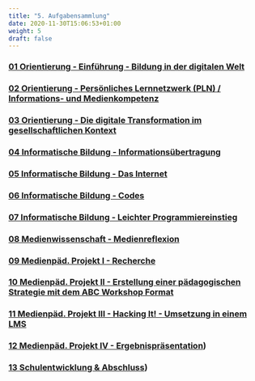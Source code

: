 ```yaml
---
title: "5. Aufgabensammlung"
date: 2020-11-30T15:06:53+01:00
weight: 5
draft: false
---
```


<!-- Kurzverlinkung wie bei 6 möglich !-->

### [01 Orientierung - Einführung - Bildung in der digitalen Welt](session1_aufgaben_h5p/)
### [02 Orientierung - Persönliches Lernnetzwerk (PLN) / Informations- und Medienkompetenz](session2_aufgaben_h5p/)
### [03 Orientierung - Die digitale Transformation im gesellschaftlichen Kontext](session3_aufgaben_h5p/)
### [04 Informatische Bildung - Informationsübertragung](session4_aufgaben_h5p/)
### [05 Informatische Bildung - Das Internet](session5_aufgaben_h5p/)
### [06 Informatische Bildung - Codes](session6_aufgaben_h5p/)
### [07 Informatische Bildung - Leichter Programmiereinstieg](session7_aufgaben_h5p/)
### [08 Medienwissenschaft - Medienreflexion](session8_aufgaben_h5p/)
### [09 Medienpäd. Projekt I - Recherche](session9_aufgaben_h5p/)
### [10 Medienpäd. Projekt II - Erstellung einer pädagogischen Strategie mit dem ABC Workshop Format](session10_aufgaben_h5p/)
### [11 Medienpäd. Projekt III - Hacking It! - Umsetzung in einem LMS](session11_aufgaben_h5p/)
### [12 Medienpäd. Projekt IV - Ergebnispräsentation](session12_aufgaben_h5p/))
### [13 Schulentwicklung & Abschluss](session13_aufgaben_h5p/))